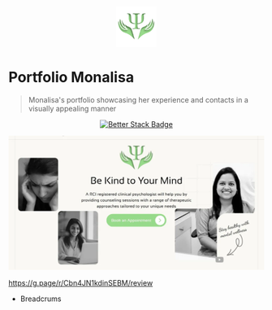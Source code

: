 <p align="center">
  <img src="./public/logo.png" lt="Logo" width="80" />
<p>

# Portfolio Monalisa

> Monalisa's portfolio showcasing her experience and contacts in a visually appealing manner

<p align="center">
  <a href="https://monalisa-bairagi.betteruptime.com">
    <img src="https://uptime.betterstack.com/status-badges/v3/monitor/10ar6.svg" alt="Better Stack Badge">
  </a>
</p>

![Landing](public/previews/landing.webp)

https://g.page/r/Cbn4JN1kdinSEBM/review

- Breadcrums

